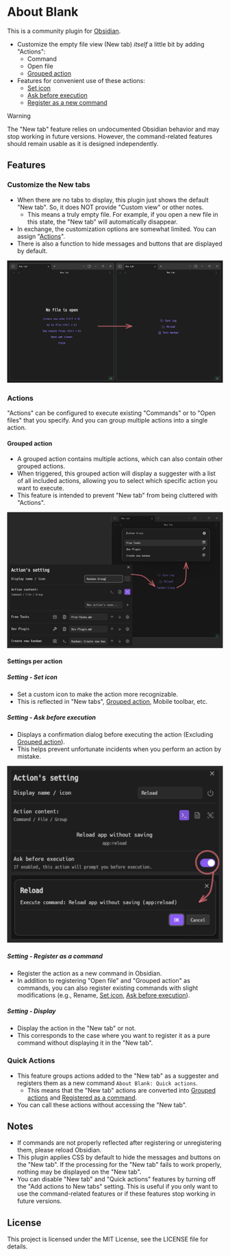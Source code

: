 # About Blank

This is a community plugin for [Obsidian](https://obsidian.md/).
- Customize the empty file view (New tab) *itself* a little bit by adding "Actions":
    - Command
    - Open file
    - [Grouped action](#grouped-action)
- Features for convenient use of these actions:
    - [Set icon](#setting---set-icon)
    - [Ask before execution](#setting---ask-before-execution)
    - [Register as a new command](#setting---register-as-a-command)

> [!WARNING]
> The "New tab" feature relies on undocumented Obsidian behavior and may stop working in future versions. However, the command-related features should remain usable as it is designed independently.

## Features

### Customize the New tabs

- When there are no tabs to display, this plugin just shows the default "New tab". So, it does NOT provide "Custom view" or other notes.
    - This means a truly empty file. For example, if you open a new file in this state, the "New tab" will automatically disappear.
- In exchange, the customization options are somewhat limited. You can assign "[Actions](#actions)".
- There is also a function to hide messages and buttons that are displayed by default.

![Overview](docs/assets/00500--overview.png)

### Actions

"Actions" can be configured to execute existing "Commands" or to "Open files" that you specify. And you can group multiple actions into a single action.

#### Grouped action

- A grouped action contains multiple actions, which can also contain other grouped actions.
- When triggered, this grouped action will display a suggester with a list of all included actions, allowing you to select which specific action you want to execute.
- This feature is intended to prevent "New tab" from being cluttered with "Actions".

![Grouped action](docs/assets/00600--grouped-action.png)

#### Settings per action

##### Setting - Set icon

- Set a custom icon to make the action more recognizable.
- This is reflected in "New tabs", [Grouped action](#grouped-action), Mobile toolbar, etc.

##### Setting - Ask before execution

- Displays a confirmation dialog before executing the action (Excluding [Grouped action](#grouped-action)).
- This helps prevent unfortunate incidents when you perform an action by mistake.

![Ask before execution](docs/assets/00700--ask-before-execution.png)

##### Setting - Register as a command

- Register the action as a new command in Obsidian.
- In addition to registering "Open file" and "Grouped action" as commands, you can also register existing commands with slight modifications (e.g., Rename, [Set icon](#setting---set-icon), [Ask before execution](#setting---ask-before-execution)).

##### Setting - Display

- Display the action in the "New tab" or not.
- This corresponds to the case where you want to register it as a pure command without displaying it in the "New tab".

### Quick Actions

- This feature groups actions added to the "New tab" as a suggester and registers them as a new command `About Blank: Quick actions`.
    - This means that the "New tab" actions are converted into [Grouped actions](#grouped-action) and [Registered as a command](#setting---register-as-a-command).
- You can call these actions without accessing the "New tab".

## Notes

- If commands are not properly reflected after registering or unregistering them, please reload Obsidian.
- This plugin applies CSS by default to hide the messages and buttons on the "New tab". If the processing for the "New tab" fails to work properly, nothing may be displayed on the "New tab".
- You can disable "New tab" and "Quick actions" features by turning off the "Add actions to New tabs" setting. This is useful if you only want to use the command-related features or if these features stop working in future versions.

## License

This project is licensed under the MIT License, see the LICENSE file for details.
